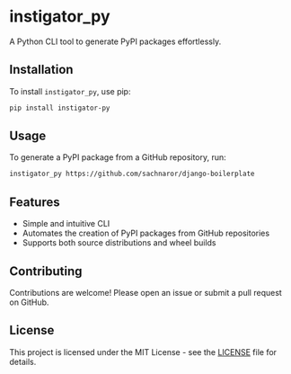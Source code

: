 # instigator_py

A Python CLI tool to generate PyPI packages effortlessly.

## Installation

To install `instigator_py`, use pip:

```sh
pip install instigator-py
```

## Usage

To generate a PyPI package from a GitHub repository, run:

```sh
instigator_py https://github.com/sachnaror/django-boilerplate
```

## Features

- Simple and intuitive CLI
- Automates the creation of PyPI packages from GitHub repositories
- Supports both source distributions and wheel builds

## Contributing

Contributions are welcome! Please open an issue or submit a pull request on GitHub.

## License

This project is licensed under the MIT License - see the [LICENSE](LICENSE) file for details.
```
